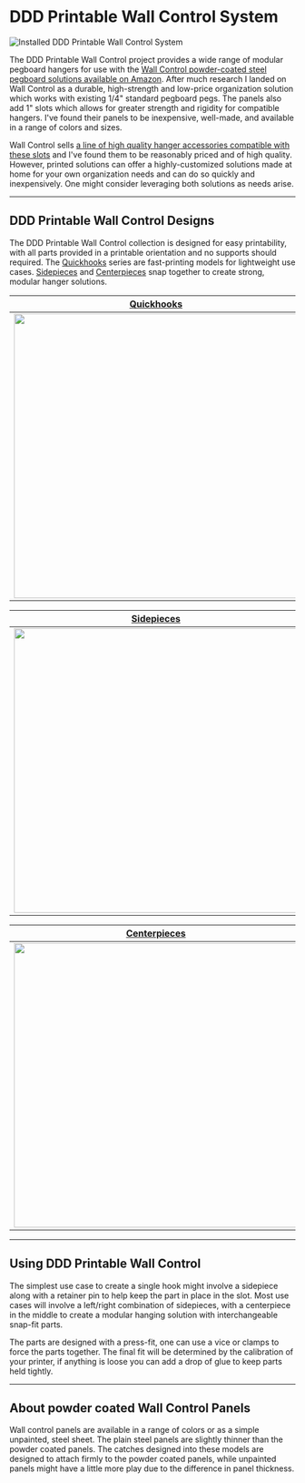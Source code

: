 # DDD Printable Wall Control System

![Installed DDD Printable Wall Control System](https://github.com/aderusha/DDD-Printable-Wall-Control-System/blob/main/images/installed.jpg?raw=true)

The DDD Printable Wall Control project provides a wide range of modular pegboard hangers for use with the [Wall Control powder-coated steel pegboard solutions available on Amazon](https://amzn.to/35emTsm).  After much research I landed on Wall Control as a durable, high-strength and low-price organization solution which works with existing 1/4" standard pegboard pegs.  The panels also add 1" slots which allows for greater strength and rigidity for compatible hangers.  I've found their panels to be inexpensive, well-made, and available in a range of colors and sizes.

Wall Control sells [a line of high quality hanger accessories compatible with these slots](https://amzn.to/35fkhuu) and I've found them to be reasonably priced and of high quality.  However, printed solutions can offer a highly-customized solutions made at home for your own organization needs and can do so quickly and inexpensively.  One might consider leveraging both solutions as needs arise.

---

## DDD Printable Wall Control Designs

The DDD Printable Wall Control collection is designed for easy printability, with all parts provided in a printable orientation and no supports should required.  The [Quickhooks](Quickhooks) series are fast-printing models for lightweight use cases.  [Sidepieces](Sidepieces/) and [Centerpieces](Centerpieces/) snap together to create strong, modular hanger solutions.

| [Quickhooks](Quickhooks) | |
| --- | --- |
| <img src="https://github.com/aderusha/DDD-Printable-Wall-Control-System/blob/main/images/Quickhooks_example.png?raw=true" width="500"> | Quickhooks are fast-printing, two part hook/hanger solutions designed for quick and easy printing for lightweight use cases. Available in a range of sizes.|


| [Sidepieces](Sidepieces/) | |
| --- | --- |
| <img src="https://github.com/aderusha/DDD-Printable-Wall-Control-System/blob/main/images/Sidepieces_example.png?raw=true" width="500"> | Sidepieces are designed with a hook that catches into the Wall Control slots.  Sidepieces extend out from the wall and come in a variety of lengths and shapes, and are offered in left/right/center variations.|

| [Centerpieces](Centerpieces/) | |
| --- | --- |
| <img src="https://github.com/aderusha/DDD-Printable-Wall-Control-System/blob/main/images/Centerpieces_example.png?raw=true" width="500"> | Centerpieces are designed to mount between a pair of sidepieces.  Centerpieces are designed to create custom hook, shelf, or hangar solutions which can snap into place between a variety of sidepieces. |

---

## Using DDD Printable Wall Control

The simplest use case to create a single hook might involve a sidepiece along with a retainer pin to help keep the part in place in the slot.  Most use cases will involve a left/right combination of sidepieces, with a centerpiece in the middle to create a modular hanging solution with interchangeable snap-fit parts.

The parts are designed with a press-fit, one can use a vice or clamps to force the parts together.  The final fit will be determined by the calibration of your printer, if anything is loose you can add a drop of glue to keep parts held tightly.

---

## About powder coated Wall Control Panels

Wall control panels are available in a range of colors or as a simple unpainted, steel sheet.  The plain steel panels are slightly thinner than the powder coated panels.  The catches designed into these models are designed to attach firmly to the powder coated panels, while unpainted panels might have a little more play due to the difference in panel thickness.
